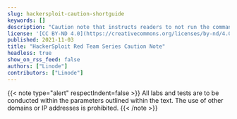 ```yaml
---
slug: hackersploit-caution-shortguide
keywords: []
description: "Caution note that instructs readers to not run the commands in a guide on prohibited IPs and domains."
license: '[CC BY-ND 4.0](https://creativecommons.org/licenses/by-nd/4.0)'
published: 2021-11-03
title: "HackerSploit Red Team Series Caution Note"
headless: true
show_on_rss_feed: false
authors: ["Linode"]
contributors: ["Linode"]
---
```


{{< note type="alert" respectIndent=false >}}
All labs and tests are to be conducted within the parameters outlined within the text. The use of other domains or IP addresses is prohibited.
{{< /note >}}
